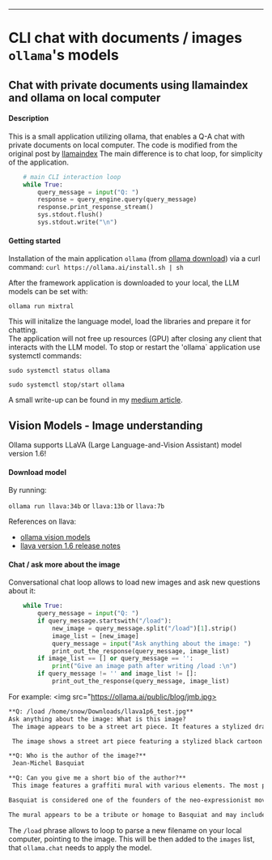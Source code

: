 ---
# CLI chat with documents / images `ollama`'s models

## Chat with private documents using llamaindex and ollama on local computer 

#### Description 
This is a small application utilizing ollama, that enables a Q-A chat with private documents on local computer. The code is 
modified from the original post by [llamaindex](https://blog.llamaindex.ai/running-mixtral-8x7-locally-with-llamaindex-e6cebeabe0ab) 
The main difference is to chat loop, for simplicity of the application.

```python
    # main CLI interaction loop
    while True:
        query_message = input("Q: ")
        response = query_engine.query(query_message)
        response.print_response_stream()
        sys.stdout.flush()
        sys.stdout.write("\n")
```

#### Getting started

Installation of the main application `ollama` (from [ollama download](https://ollama.ai/download)) via a curl command: 
`curl https://ollama.ai/install.sh | sh`

After the framework application is downloaded to your local, the LLM models can be set with:

`ollama run mixtral` 

This will initalize the language model, load the libraries and prepare it for chatting.  
The application will not free up resources (GPU) after closing any client that interacts with the LLM model. To stop or restart the 'ollama` application 
use systemctl commands:  

`sudo systemctl status ollama`

`sudo systemctl stop/start ollama`


A small write-up can be found in my [medium article](https://medium.com/@balazskocsis/chatting-with-your-documents-in-the-cli-with-ollama-and-llamaindex-13481903f7ef).


## Vision Models - Image understanding


Ollama supports LLaVA (Large Language-and-Vision Assistant) model version 1.6! 

#### Download model

By running: 

`ollama run llava:34b` or `llava:13b` or `llava:7b`

References on llava: 
- [ollama vision models](https://ollama.ai/blog/vision-models)
- [llava version 1.6 release notes](https://llava-vl.github.io/blog/2024-01-30-llava-1-6/)

#### Chat / ask more about the image

Conversational chat loop allows to load new images and ask new questions about it:

```python 
    while True:
        query_message = input("Q: ")
        if query_message.startswith("/load"):
            new_image = query_message.split("/load")[1].strip()
            image_list = [new_image]
            query_message = input("Ask anything about the image: ")
            print_out_the_response(query_message, image_list)
        if image_list == [] or query_message == '':
            print("Give an image path after writing /load :\n")
        if query_message != '' and image_list != []:
            print_out_the_response(query_message, image_list)
```

For example: 
<img src="https://ollama.ai/public/blog/jmb.jpg>
```markdown
**Q: /load /home/snow/Downloads/llava1p6_test.jpg**
Ask anything about the image: What is this image?
 The image appears to be a street art piece. It features a stylized drawing or painting of what looks like a cartoon dinosaur wearing a crown, with text above it that reads "Jean-Michel Basquiat" and below it that says "Ayicon." The artwork has an urban, graffiti vibe and seems to be paying tribute to the artist Jean-Michel Basquiat, who was famously known for his unique style. The name "Basquiat" is a reference to one of the most prominent figures in modern art history, known for his distinctive paintings that often combined elements of street culture with high art themes and motifs. 

 The image shows a street art piece featuring a stylized black cartoon figure with horns and what appears to be an animal-like head, wearing a crown. There is text on the artwork that reads "Jean-Michel Basquiat" and "anyon," which seems to be part of the artwork's title or message. The art style has a graffiti-like quality with bold lines and vivid colors, which is characteristic of street art. 

**Q: Who is the author of the image?**
 Jean-Michel Basquiat 

**Q: Can you give me a short bio of the author?**
 This image features a graffiti mural with various elements. The most prominent figure in the foreground is Jean-Michel Basquiat, a famous American artist known for his unique and often controversial art style that incorporated elements of both African American culture and the Haitian flag motif. He was born in Brooklyn, New York, to parents who were immigrants from Haiti.

Basquiat is considered one of the founders of the neo-expressionist movement in contemporary art, and his work often addressed social and political issues of the time, including identity, race, and class. His art was highly influential, with many considering him a pioneer of street art and a significant figure in the development of urban contemporary art.

The mural appears to be a tribute or homage to Basquiat and may include additional text that is not fully visible in the image provided. The overall message seems to relate to Basquiat's legacy and influence on modern art. 


```

The `/load` phrase allows to loop to parse a new filename on your local computer, pointing to the image. This will be then 
added to the `images` list, that `ollama.chat` needs to apply the model.

